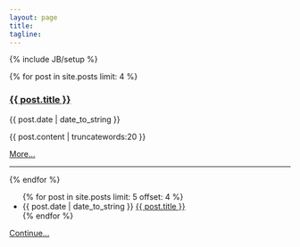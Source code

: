 ```yaml
---
layout: page
title:
tagline:
---
```

{% include JB/setup %}

<div>

  {% for post in site.posts limit: 4  %}
    <h3><a href="{{ post.url }}">{{ post.title }}</a></h3>
    <div class="list"><time>{{ post.date | date_to_string }}</time></div>
    <p>{{ post.content | truncatewords:20 }}</p>
    <a href="{{ post.url }}">More...</a>
    <hr />
  {% endfor %}

  <ul>
    {% for post in site.posts limit: 5 offset: 4 %}
    <li class="list">
      <time>{{ post.date | date_to_string }}</time> <a href="{{ post.url }}">{{ post.title }}</a>
    </li>
    {% endfor %}
  </ul>

  <a href="/archive.html">Continue...</a>

</div>

